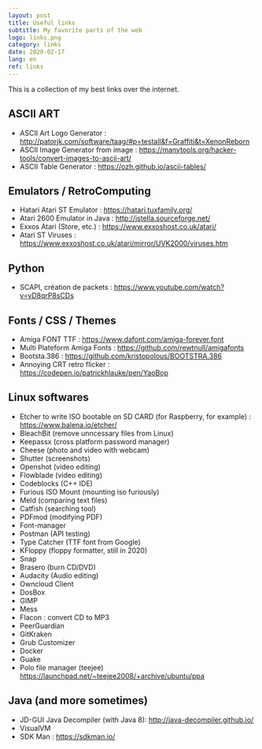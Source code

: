 ```yaml
---
layout: post
title: Useful links
subtitle: My favorite parts of the web
logo: links.png
category: links
date: 2020-02-17
lang: en
ref: links
---
```


<div class="intro" markdown='1'>

This is a collection of my best links over the internet.

</div>
<!--excerpt-->

## ASCII ART

- ASCII Art Logo Generator : <http://patorjk.com/software/taag/#p=testall&f=Graffiti&t=XenonReborn> 
- ASCII Image Generator from image : <https://manytools.org/hacker-tools/convert-images-to-ascii-art/>
- ASCII Table Generator : <https://ozh.github.io/ascii-tables/>
  
## Emulators / RetroComputing

- Hatari Atari ST Emulator : <https://hatari.tuxfamily.org/>
- Atari 2600 Emulator in Java : <http://jstella.sourceforge.net/>
- Exxos Atari (Store, etc.) : <https://www.exxoshost.co.uk/atari/>
- Atari ST Viruses : <https://www.exxoshost.co.uk/atari/mirror/UVK2000/viruses.htm>

## Python

- SCAPI, création de packets : <https://www.youtube.com/watch?v=yD8qrP8sCDs>
  
## Fonts  / CSS / Themes

- Amiga FONT TTF : <https://www.dafont.com/amiga-forever.font>
- Multi Plateform Amiga Fonts : <https://github.com/rewtnull/amigafonts>
- Bootsta.386 : <https://github.com/kristopolous/BOOTSTRA.386>
- Annoying CRT retro flicker : <https://codepen.io/patrickhlauke/pen/YaoBop>

## Linux softwares

- Etcher to write ISO bootable on SD CARD (for Raspberry, for example) : <https://www.balena.io/etcher/>
- BleachBit (remove unncessary files from Linux)
- Keepassx (cross platform password manager)
- Cheese (photo and video with webcam)
- Shutter (screenshots)
- Openshot (video editing)
- Flowblade (video editing)
- Codeblocks (C++ IDE)
- Furious ISO Mount (mounting iso furiously)
- Meld (comparing text files)
- Catfish (searching tool)
- PDFmod (modifying PDF)
- Font-manager
- Postman (API testing)
- Type Catcher (TTF font from Google)
- KFloppy (floppy formatter, still in 2020)
- Snap
- Brasero (burn CD/DVD)
- Audacity (Audio editing)
- Owncloud Client
- DosBox
- GIMP
- Mess
- Flacon : convert CD to MP3
- PeerGuardian
- GitKraken
- Grub Customizer
- Docker
- Guake
- Polo file manager (teejee) <https://launchpad.net/~teejee2008/+archive/ubuntu/ppa>

## Java (and more sometimes)

- JD-GUI Java Decompiler (with Java 8): <http://java-decompiler.github.io/>
- VisualVM 
- SDK Man : <https://sdkman.io/>